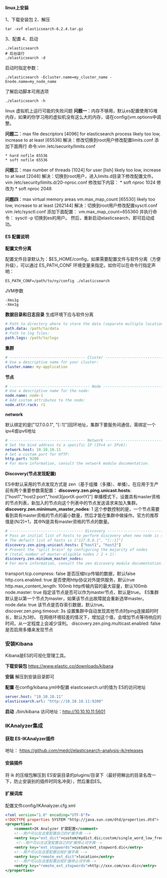 #### linux上安装

1、下载安装包
2、解压

```shell
tar -xvf elasticsearch-6.2.4.tar.gz
```

3、配置
4、启动

```shell
./elasticsearch
# 后台运行
./elasticsearch -d
```

启动时指定参数：

```shell
./elasticsearch -Ecluster.name=my_cluster_name -Enode.name=my_node_name
```

了解启动脚本可用选项

```shell
./elasticsearch -h
```

linux 虚拟机上运行可能的失败问题
**问题一**：内存不够用，默认es配置使用1G堆内存，如果的你学习用的虚拟机没有这么大的内存，请在config/jvm.options中调整。

**问题二**：max file descriptors [4096] for elasticsearch process likely too low, increase to at least [65536]
解决：修改切换到root用户修改配置limits.conf 添加下面两行
命令:vim /etc/security/limits.conf

```shell
* hard nofile 65536
* soft nofile 65536
```

**问题三**：max number of threads [1024] for user [lish] likely too low, increase to at least [2048]
解决：切换到root用户，进入limits.d目录下修改配置文件。
vim /etc/security/limits.d/20-nproc.conf 
修改如下内容：
\* soft nproc 1024
修改为
\* soft nproc 2048

**问题四**：max virtual memory areas vm.max_map_count [65530] likely too low, increase to at least [262144]
解决：切换到root用户修改配置sysctl.conf
vim /etc/sysctl.conf 
添加下面配置：
vm.max_map_count=655360
并执行命令：
sysctl -p
切换到es的用户。
然后，重新启动elasticsearch，即可启动成功。

#### ES 配置说明

**配置文件分离**

配置文件目录默认为：$ES_HOME/config，如果需要配置文件与软件分离（方便升级），可以通过 ES_PATH_CONF 环境变量来指定。如你可以在命令行指定声明：

```shell
ES_PATH_CONF=/path/to/ny/config ./elasticsearch
```

JVM参数

```shell
-Xms1g
-Xmx1g
```

**数据目录和日志目录**
生成环境下应与软件分离

```yaml
# Path to directory where to store the data (separate multiple locations by comma):
path.data: /path/to/data
# Path to log files:
path.logs: /path/to/logs
```

**集群**

```yaml
# ---------------------------------- Cluster -----------------------------------
# Use a descriptive name for your cluster:
cluster.name: my-application
```

**节点**

```yaml
# ------------------------------------ Node ------------------------------------
# Use a descriptive name for the node:
node.name: node-1
# Add custom attributes to the node:
node.attr.rack: r1

```

**network**

默认绑定的是["127.0.0.1", "[::1]"]回环地址，集群下要服务间通信，需绑定一个ipv4或ipv6地址

```yaml
# ---------------------------------- Network -----------------------------------
# Set the bind address to a specific IP (IPv4 or IPv6):
network.host: 10.10.10.11
# Set a custom port for HTTP:
http.port: 9200
# For more information, consult the network module documentation.
```

**Discovery(节点发现配置)**

ES中默认采用的节点发现方式是  zen（基于组播（多播）、单播）。在应用于生产前有两个重要参数需配置：
**discovery.zen.ping.unicast.hosts**: ["host1","host2:port","host3[portX-portY]"]
单播模式下，设置具有master资格的节点列表，新加入的节点向这个列表中的节点发送请求来加入集群。
**discovery.zen.minimum_master_nodes**: 1
这个参数控制的是，一个节点需要看到具有master资格的节点的最小数量，然后才能在集群中做操作。官方的推荐值是(N/2)+1，其中N是具有master资格的节点的数量。

```yaml
# --------------------------------- Discovery ----------------------------------
# Pass an initial list of hosts to perform discovery when new node is started:
# The default list of hosts is ["127.0.0.1", "[::1]"]
discovery.zen.ping.unicast.hosts: ["host1", "host2"]
# Prevent the "split brain" by configuring the majority of nodes 
# (total number of master-eligible nodes / 2 + 1):
discovery.zen.minimum_master_nodes: 
# For more information, consult the zen discovery module documentation.
```

transport.tcp.compress: false
    是否压缩tcp传输的数据，默认false
http.cors.enabled: true
    是否使用http协议对外提供服务，默认true
http.max_content_length: 100mb
    http传输内容的最大容量，默认100mb
node.master: true
    指定该节点是否可以作为master节点，默认是true。
    ES集群默认是以第一个节点为master，如果该节点出故障就会重新选举master。
node.data: true
    该节点是否存索引数据，默认true。
discover.zen.ping.timeout: 3s
    设置集群中自动发现其他节点时ping连接超时时长，默认为3秒。
    在网络环境较差的情况下，增加这个值，会增加节点等待响应的时间，从一定程度上会减少误判。
discovery.zen.ping.multicast.enabled: false
    是否启用多播来发现节点

### 安装Kibana

Kibana是ES的可视化管理工具。

**下载安装包**
https://www.elastic.co/downloads/kibana

**安装**
解压到安装目录即可

**配置**
在config/kibana.yml中配置 elasticsearch.url的值为 ES的访问地址

```yaml
server.host: "10.10.10.11"
elasticsearch.url: "http://10.10.10.11:9200"
```

**启动**
./bin/kibana
访问地址：http://10.10.10.11:5601

### IKAnalyzer集成

#### 获取 ES-IKAnalyzer插件

地址： https://github.com/medcl/elasticsearch-analysis-ik/releases

#### 安装插件

将 ik 的压缩包解压到 ES安装目录的plugins/目录下（最好把解出的目录名改一下，防止安装别的插件时同名冲突），然后重启ES。

#### 扩展词库

配置文件config/IKAnalyzer.cfg.xml

```xml
<?xml version="1.0" encoding="UTF-8"?>
<!DOCTYPE properties SYSTEM "http://java.sun.com/dtd/properties.dtd">
<properties>
	<comment>IK Analyzer 扩展配置</comment>
	<!--用户可以在这里配置自己的扩展字典 -->
	<entry key="ext_dict">custom/mydict.dic;custom/single_word_low_freq.dic</entry>
	 <!--用户可以在这里配置自己的扩展停止词字典-->
	<entry key="ext_stopwords">custom/ext_stopword.dic</entry>
 	<!--用户可以在这里配置远程扩展字典 -->
	<entry key="remote_ext_dict">location</entry>
 	<!--用户可以在这里配置远程扩展停止词字典-->
	<entry key="remote_ext_stopwords">http://xxx.com/xxx.dic</entry>
</properties>
```

